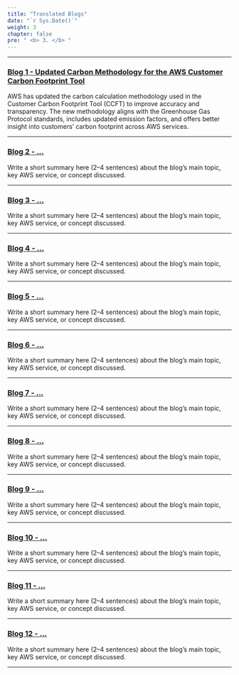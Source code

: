 ```yaml
---
title: "Translated Blogs"
date: "`r Sys.Date()`"
weight: 3
chapter: false
pre: " <b> 3. </b> "
---
```


---

### [Blog 1 - Updated Carbon Methodology for the AWS Customer Carbon Footprint Tool](3.1-Blog1/)
AWS has updated the carbon calculation methodology used in the Customer Carbon Footprint Tool (CCFT) to improve accuracy and transparency. The new methodology aligns with the Greenhouse Gas Protocol standards, includes updated emission factors, and offers better insight into customers’ carbon footprint across AWS services.

---

### [Blog 2 - ...](3.2-Blog2/)
Write a short summary here (2–4 sentences) about the blog’s main topic, key AWS service, or concept discussed.

---

### [Blog 3 - ...](3.3-Blog3/)
Write a short summary here (2–4 sentences) about the blog’s main topic, key AWS service, or concept discussed.

---

### [Blog 4 - ...](3.4-Blog4/)
Write a short summary here (2–4 sentences) about the blog’s main topic, key AWS service, or concept discussed.

---

### [Blog 5 - ...](3.5-Blog5/)
Write a short summary here (2–4 sentences) about the blog’s main topic, key AWS service, or concept discussed.

---

### [Blog 6 - ...](3.6-Blog6/)
Write a short summary here (2–4 sentences) about the blog’s main topic, key AWS service, or concept discussed.

---

### [Blog 7 - ...](3.7-Blog7/)
Write a short summary here (2–4 sentences) about the blog’s main topic, key AWS service, or concept discussed.

---

### [Blog 8 - ...](3.8-Blog8/)
Write a short summary here (2–4 sentences) about the blog’s main topic, key AWS service, or concept discussed.

---

### [Blog 9 - ...](3.9-Blog9/)
Write a short summary here (2–4 sentences) about the blog’s main topic, key AWS service, or concept discussed.

---

### [Blog 10 - ...](3.10-Blog10/)
Write a short summary here (2–4 sentences) about the blog’s main topic, key AWS service, or concept discussed.

---

### [Blog 11 - ...](3.11-Blog11/)
Write a short summary here (2–4 sentences) about the blog’s main topic, key AWS service, or concept discussed.

---

### [Blog 12 - ...](3.12-Blog12/)
Write a short summary here (2–4 sentences) about the blog’s main topic, key AWS service, or concept discussed.

---
